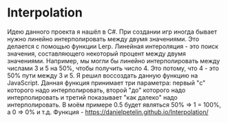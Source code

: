 # Interpolation
Идею данного проекта я нашёл в C#. При создании игр иногда бывает нужно линейно интерполировать между двумя значениями. Это делается с помощью функции Lerp. Линейная интероляция - это поиск значения, составляющего некоторый процент между двумя значениями. Например, мы могли бы линейно интерполировать между числами 3 и 5 на 50%, чтобы получить число 4. Это потому, что 4 - это 50% пути между 3 и 5. Я решил воссоздать данную функцию на JavaScript. Данная функция принимает три параметра: первый "с" которого надо интерполировать, второй "до" которого надо интерполировать и третий показывает "как далеко" надо интерполировать. В моём примере 0.5 будет являться 50% => 1 = 100%, а 0 => 0% и т.д.
Функция - https://danielpetelin.github.io/Interpolation/

